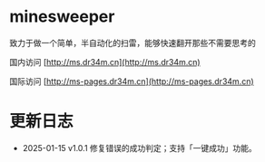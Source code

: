 # minesweeper
致力于做一个简单，半自动化的扫雷，能够快速翻开那些不需要思考的

国内访问 [http://ms.dr34m.cn](http://ms.dr34m.cn)

国际访问 [http://ms-pages.dr34m.cn](http://ms-pages.dr34m.cn)



# 更新日志


* 2025-01-15 v1.0.1 修复错误的成功判定；支持「一键成功」功能。